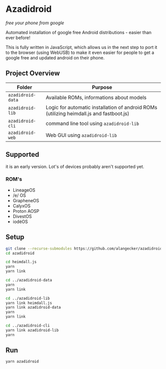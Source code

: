 # Azadidroid
*free your phone from google*

Automated installation of google free Android distributions - easier than ever before!

This is fully written in JavaScript, which allows us in the next step to port it to the browser (using WebUSB) to make it even easier for people to get a google free and updated android on their phone.

## Project Overview
| Folder            | Purpose 
|-------------------|--------------------------------------------------------------------------------------------|
| `azadidroid-data` | Available ROMs, informations about models
| `azadidroid-lib`  | Logic for automatic installation of android ROMs (utilizing heimdall.js and fastboot.js)
| `azadidroid-cli`  | command line tool using `azadidroid-lib`
| `azadidroid-web`  | Web GUI using `azadidroid-lib`


## Supported 
it is an early version. Lot's of devices probably aren't supported yet.

### ROM's
- LineageOS
- /e/ OS
- GrapheneOS
- CalyxOS
- Proton AOSP
- DivestOS
- iodéOS


## Setup
```bash
git clone --recurse-submodules https://github.com/alangecker/azadidroid.git
cd azadidroid

cd heimdall.js
yarn
yarn link

cd ../azadidroid-data
yarn
yarn link

cd ../azadidroid-lib
yarn link heimdall.js
yarn link azadidroid-data
yarn
yarn link

cd ../azadidroid-cli
yarn link azadidroid-lib
yarn
```

## Run
```bash
yarn azadidroid
```